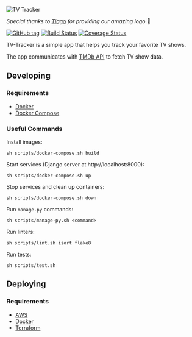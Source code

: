 ![TV Tracker](https://raw.githubusercontent.com/olivertso/tv-tracker/master/project/core/static/core/img/logo.png)

*Special thanks to [Tiago](https://github.com/tmazza) for providing our amazing logo* 🍺

[![GitHub tag](https://img.shields.io/github/tag/olivertso/tv-tracker.svg)](https://github.com/olivertso/tv-tracker)
[![Build Status](https://travis-ci.org/olivertso/tv-tracker.svg?branch=master)](https://travis-ci.org/olivertso/tv-tracker)
[![Coverage Status](https://coveralls.io/repos/github/olivertso/tv-tracker/badge.svg?branch=master)](https://coveralls.io/github/olivertso/tv-tracker?branch=master)

TV-Tracker is a simple app that helps you track your favorite TV shows.

The app communicates with [TMDb API][tmdb-api] to fetch TV show data.

## Developing

### Requirements

- [Docker][docker]
- [Docker Compose][docker-compose]

### Useful Commands

Install images:
```
sh scripts/docker-compose.sh build
```

Start services (Django server at http://localhost:8000):
```
sh scripts/docker-compose.sh up
```

Stop services and clean up containers:
```
sh scripts/docker-compose.sh down
```

Run `manage.py` commands:
```
sh scripts/manage-py.sh <command>
```

Run linters:
```
sh scripts/lint.sh isort flake8
```

Run tests:
```
sh scripts/test.sh
```

## Deploying

### Requirements

- [AWS][aws]
- [Docker][docker]
- [Terraform][terraform]

[aws]: https://aws.amazon.com/
[docker]: https://www.docker.com/
[docker-compose]: https://docs.docker.com/compose/
[terraform]: https://www.terraform.io/
[tmdb-api]: https://developers.themoviedb.org/3
